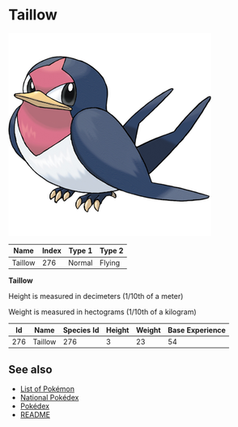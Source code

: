 # Taillow


![Taillow](images/276.png)

| **Name** | **Index** | **Type 1** | **Type 2** |
|----|----|----|----|
| Taillow | 276 | Normal | Flying  |

**Taillow** 


Height is measured in decimeters (1/10th of a meter)

Weight is measured in hectograms (1/10th of a kilogram)

| **Id** | **Name** | **Species Id** | **Height** | **Weight** | **Base Experience** |
|--------|----------|----------------|------------|------------|---------------------|
| 276 | Taillow | 276 | 3 | 23 | 54 |


## See also

- [List of Pokémon](../pokemon.md)
- [National Pokédex](../national_pokedex.md)
- [Pokédex](../pokedex.md)
- [README](../README.md)
